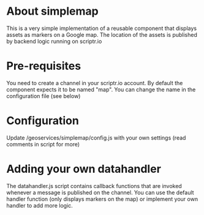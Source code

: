 # About simplemap

This is a very simple implementation of a reusable component that displays assets as markers on a Google map.
The location of the assets is published by backend logic running on scriptr.io

# Pre-requisites

You need to create a channel in your scriptr.io account. By default the component expects it to be named "map".
You can change the name in the configuration file (see below)

# Configuration

Update /geoservices/simplemap/config.js with your own settings (read comments in script for more)

# Adding your own datahandler

The datahandler.js script contains callback functions that are invoked whenever a message is published on the channel.
You can use the default handler function (only displays markers on the map) or implement your own handler to add more logic.
